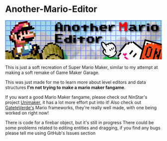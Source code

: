 # Another-Mario-Editor

![AME logo](https://github.com/ElectroDev1/Another-Mario-Editor/blob/main/logo.png)

This is just a soft recreation of Super Mario Maker, similar to my attempt at making a soft
remake of Game Maker Garage.

This was just made for me to learn more about level editors and data structures
**I'm not trying to make a mario maker fangame**.

If you want a good Mario Maker fangame, please check out NinStar's project [Unimaker](https://github.com/ninstar/UniMaker), it has a lot more effort put into it!
Also check out [GateteVerde's](https://github.com/GateteVerde) Mario frameworks, they're really well made, with one being worked on right now!

There is code for a firebar object, but it's still in progress
There could be some problems related to editing entities and dragging, if you find any bugs please tell me 
using GitHub's Issues section

